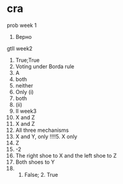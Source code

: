 # cra

prob
week 1
1. Верно

gtII
week2
1. True;True 
2. Voting under Borda rule
3. A
4. both
5. neither
6. Only (i)
7. both
8. (ii)
9. II
week3
1. X and Z
2. X and Z
3. All three mechanisms
4. X and Y, only
!!!!5. X only
6. Z
7. -2
8. The right shoe to X and the left shoe to Z
9. Both shoes to Y
10. 1. False; 2. True 
